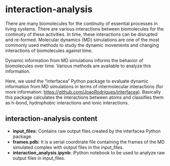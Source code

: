 # interaction-analysis

There are many biomolecules for the continuity of essential processes in living systems. There are various interactions between biomolecules for the continuity of these activities. In time, these interactions can be disrupted and re-formed. Molecular dynamics (MD) simulations are one of the most commonly used methods to study the dynamic movements and changing interactions of biomolecules against time.

Dynamic information from MD simulations informs the behavior of biomolecules over time. Various methods are available to analyze this information.

Here, we used the “interfacea” Python package to evaluate dynamic information from MD simulations in terms of intermolecular interactions (for more information: https://github.com/JoaoRodrigues/interfacea). Basically this package calculates the interactions between atoms and classifies them as h-bond, hydrophobic interactions and ionic interactions.

## interaction-analysis content

- **input_files:** Contains raw output files created by the interfacea Python package.
- **frames.pdb:** It is a serial coordinate file containing the frames of the MD simulated complex with output files in the input_files.
- **interaction_analysis.ipynb:** iPython notebook to be used to analyze raw output files in input_files.
